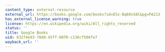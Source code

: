 ```yaml
---
content_type: external-resource
external_url: https://books.google.com/books?id=ESz-Bq60sS8C&pg=PA213
has_external_license_warning: true
license: https://en.wikipedia.org/wiki/All_rights_reserved
status: ''
title: Google Books
uid: 832f4e93-78d8-45ff-80f0-c136cf506fe7
wayback_url: ''
---
```

